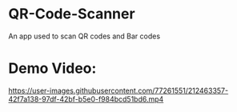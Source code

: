 # QR-Code-Scanner
An app used to scan QR codes and Bar codes
# Demo Video: 


https://user-images.githubusercontent.com/77261551/212463357-42f7a138-97df-42bf-b5e0-f984bcd51bd6.mp4

